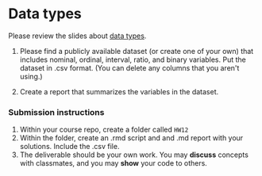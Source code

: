 Data types
========

Please review the slides about [data types](https://tgstewart.cloud/01-data-types.pptx).

1. Please find a publicly available dataset (or create one of your own) that includes nominal, ordinal, interval, ratio, and binary variables.  Put the dataset in .csv format.  (You can delete any columns that you aren't using.)

2. Create a report that summarizes the variables in the dataset.

### Submission instructions

1.  Within your course repo, create a folder called `HW12`
1.  Within the folder, create an .rmd script and and .md report with your solutions.  Include the .csv file.
1.  The deliverable should be your own work.  You may **discuss**
    concepts with classmates, and you may **show** your code to others.